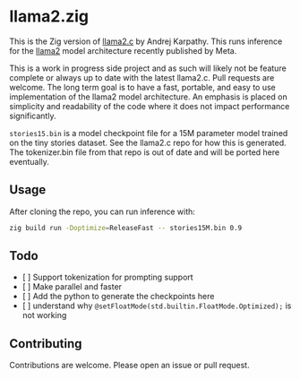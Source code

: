 # llama2.zig

This is the Zig version of [llama2.c](https://github.com/karpathy/llama2.c) by
Andrej Karpathy. This runs inference for the
[llama2](https://github.com/facebookresearch/llama) model architecture recently
published by Meta.

This is a work in progress side project and as such will likely not be feature
complete or always up to date with the latest llama2.c. Pull requests are
welcome. The long term goal is to have a fast, portable, and easy to use
implementation of the llama2 model architecture. An emphasis is placed on
simplicity and readability of the code where it does not impact performance
significantly.

`stories15.bin` is a model checkpoint file for a 15M parameter model trained on
the tiny stories dataset. See the llama2.c repo for how this is generated. The
tokenizer.bin file from that repo is out of date and will be ported here
eventually.

## Usage

After cloning the repo, you can run inference with:

```sh
zig build run -Doptimize=ReleaseFast -- stories15M.bin 0.9
```

## Todo

- \[ \] Support tokenization for prompting support
- \[ \] Make parallel and faster
- \[ \] Add the python to generate the checkpoints here
- \[ \] understand why `@setFloatMode(std.builtin.FloatMode.Optimized);` is not working

## Contributing

Contributions are welcome. Please open an issue or pull request.
